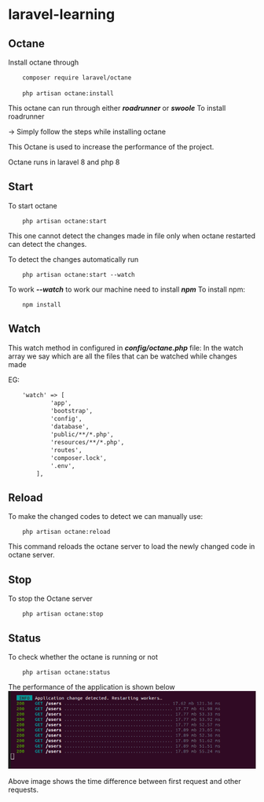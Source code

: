 # laravel-learning

## Octane
Install octane through
```
    composer require laravel/octane

    php artisan octane:install
```
This octane can run through either ***roadrunner*** or ***swoole***
To install roadrunner

-> Simply follow the steps while installing octane

This Octane is used to increase the performance of the project.

Octane runs in laravel 8 and php 8

## Start

To start octane
```
    php artisan octane:start
```
This one cannot detect the changes made in file only when octane restarted can detect the changes.

To detect the changes automatically run
```
    php artisan octane:start --watch
```

To work ***--watch*** to work our machine need to install ***npm***
To install npm:
```
    npm install
```

## Watch

This watch method in configured in ***config/octane.php*** file:
In the watch array we say which are all the files that can be watched while changes made

EG:
```
    'watch' => [
            'app',
            'bootstrap',
            'config',
            'database',
            'public/**/*.php',
            'resources/**/*.php',
            'routes',
            'composer.lock',
            '.env',
        ],
```

## Reload

To make the changed codes to detect we can manually use:
```
    php artisan octane:reload
```
This command reloads the octane server to load the newly changed code in octane server.

## Stop

To stop the Octane server
```
    php artisan octane:stop
```

## Status

To check whether the octane is running or not
```
    php artisan octane:status
```

The performance of the application is shown below
![Performance](/public/images/octane_performance.png)

Above image shows the time difference between first request and other requests.
